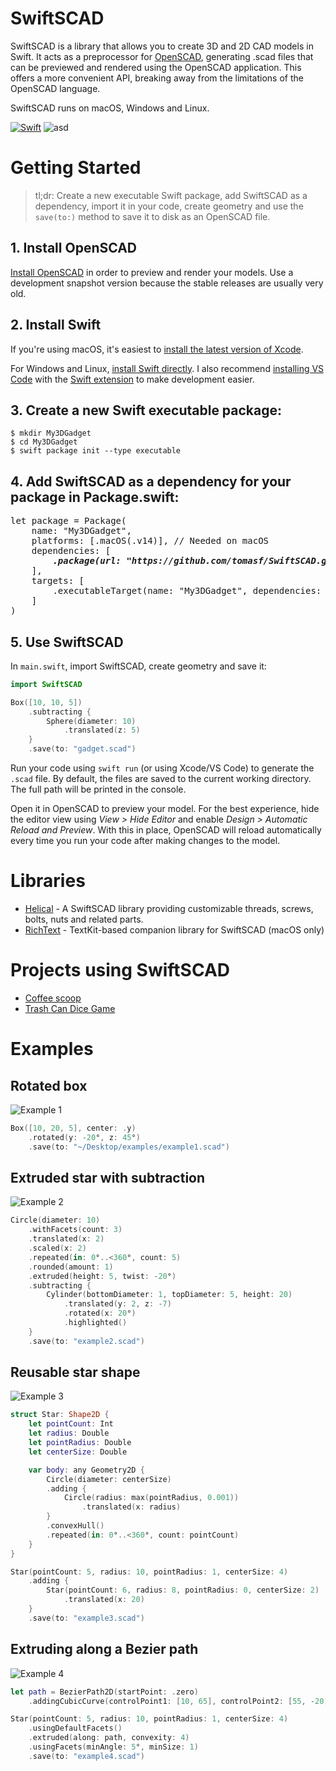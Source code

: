 # SwiftSCAD
SwiftSCAD is a library that allows you to create 3D and 2D CAD models in Swift. It acts as a preprocessor for [OpenSCAD][openscad], generating .scad files that can be previewed and rendered using the OpenSCAD application. This offers a more convenient API, breaking away from the limitations of the OpenSCAD language.

SwiftSCAD runs on macOS, Windows and Linux.

[![Swift](https://github.com/tomasf/SwiftSCAD/actions/workflows/swift.yml/badge.svg)](https://github.com/tomasf/SwiftSCAD/actions/workflows/swift.yml)
![asd](https://img.shields.io/badge/Platforms-macOS_|_Linux_|_Windows-cc9529?logo=swift&logoColor=white)

# Getting Started
> tl;dr: Create a new executable Swift package, add SwiftSCAD as a dependency, import it in your code, create geometry and use the `save(to:)` method to save it to disk as an OpenSCAD file.

## 1. Install OpenSCAD
[Install OpenSCAD][openscad-download] in order to preview and render your models. Use a development snapshot version because the stable releases are usually very old.

## 2. Install Swift
If you're using macOS, it's easiest to [install the latest version of Xcode][xcode].

For Windows and Linux, [install Swift directly][swift]. I also recommend [installing VS Code][vscode] with the [Swift extension][swift-extension] to make development easier.

## 3. Create a new Swift executable package:
```
$ mkdir My3DGadget
$ cd My3DGadget
$ swift package init --type executable
```

## 4. Add SwiftSCAD as a dependency for your package in Package.swift:

<pre>
let package = Package(
    name: "My3DGadget",
    platforms: [.macOS(.v14)], // Needed on macOS
    dependencies: [
        <b><i>.package(url: "https://github.com/tomasf/SwiftSCAD.git", branch: "main"),</i></b>
    ],
    targets: [
        .executableTarget(name: "My3DGadget", dependencies: [<b><i>"SwiftSCAD"</i></b>])
    ]
)
</pre>

## 5. Use SwiftSCAD
In `main.swift`, import SwiftSCAD, create geometry and save it:

```swift
import SwiftSCAD

Box([10, 10, 5])
    .subtracting {
        Sphere(diameter: 10)
            .translated(z: 5)
    }
    .save(to: "gadget.scad")
```

Run your code using `swift run` (or using Xcode/VS Code) to generate the `.scad` file. By default, the files are saved to the current working directory. The full path will be printed in the console.

Open it in OpenSCAD to preview your model. For the best experience, hide the editor view using *View > Hide Editor* and enable *Design > Automatic Reload and Preview*. With this in place, OpenSCAD will reload automatically every time you run your code after making changes to the model.

# Libraries
* [Helical][helical] - A SwiftSCAD library providing customizable threads, screws, bolts, nuts and related parts.
* [RichText][richtext] - TextKit-based companion library for SwiftSCAD (macOS only)

# Projects using SwiftSCAD
* [Coffee scoop](https://github.com/tomasf/coffee-scoop)
* [Trash Can Dice Game](https://github.com/tomasf/dice-game)

# Examples

## Rotated box
![Example 1](https://tomasf.se/projects/swiftscad/examples/example1.png)

```swift
Box([10, 20, 5], center: .y)
    .rotated(y: -20°, z: 45°)
    .save(to: "~/Desktop/examples/example1.scad")
```

## Extruded star with subtraction
![Example 2](https://tomasf.se/projects/swiftscad/examples/example2.png)

```swift
Circle(diameter: 10)
    .withFacets(count: 3)
    .translated(x: 2)
    .scaled(x: 2)
    .repeated(in: 0°..<360°, count: 5)
    .rounded(amount: 1)
    .extruded(height: 5, twist: -20°)
    .subtracting {
        Cylinder(bottomDiameter: 1, topDiameter: 5, height: 20)
            .translated(y: 2, z: -7)
            .rotated(x: 20°)
            .highlighted()
    }
    .save(to: "example2.scad")
```

## Reusable star shape
![Example 3](https://tomasf.se/projects/swiftscad/examples/example3.png)

```swift
struct Star: Shape2D {
    let pointCount: Int
    let radius: Double
    let pointRadius: Double
    let centerSize: Double

    var body: any Geometry2D {
        Circle(diameter: centerSize)
        .adding {
            Circle(radius: max(pointRadius, 0.001))
                .translated(x: radius)
        }
        .convexHull()
        .repeated(in: 0°..<360°, count: pointCount)
    }
}

Star(pointCount: 5, radius: 10, pointRadius: 1, centerSize: 4)
    .adding {
        Star(pointCount: 6, radius: 8, pointRadius: 0, centerSize: 2)
            .translated(x: 20)
    }
    .save(to: "example3.scad")
```

## Extruding along a Bezier path
![Example 4](https://tomasf.se/projects/swiftscad/examples/example4.png)

```swift
let path = BezierPath2D(startPoint: .zero)
    .addingCubicCurve(controlPoint1: [10, 65], controlPoint2: [55, -20], end: [60, 40])

Star(pointCount: 5, radius: 10, pointRadius: 1, centerSize: 4)
    .usingDefaultFacets()
    .extruded(along: path, convexity: 4)
    .usingFacets(minAngle: 5°, minSize: 1)
    .save(to: "example4.scad")
```

[openscad]: https://openscad.org
[openscad-download]: https://openscad.org/downloads.html#snapshots
[xcode]: https://developer.apple.com/download/all/?q=xcode
[swift]: https://www.swift.org/install
[vscode]: https://code.visualstudio.com/Download
[swift-extension]: https://marketplace.visualstudio.com/items?itemName=sswg.swift-lang
[helical]: https://github.com/tomasf/Helical
[richtext]: https://github.com/tomasf/RichText
